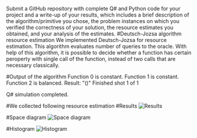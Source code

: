 Submit a GitHub repository with complete Q# and Python code for your project and a write-up of your results, which includes a brief description of the algorithm/primitive you chose, the problem instances on which you verified the correctness of your solution, the resource estimates you obtained, and your analysis of the estimates.
#Deutsch-Jozsa algorithm resource estimation
We implemented Deutsch-Jozsa for resource estimation. This algorithm evaluates number of queries to the oracle. With help of this algorithm, it is possible to decide whether a function has certain peroperty with single call of the function, instead of two calls that are necessary classically. 

#Output of the algorithm
Function 0 is constant.
Function 1 is constant.
Function 2 is balanced.
Result: "()"
Finished shot 1 of 1

Q# simulation completed.

#We collected following resource estimation
#Results 
![Results](https://github.com/barnotas/microsoft_quantum_challange/assets/61534987/bd773297-110e-476e-b464-f00b40acf837)

#Space diagram
![Space diagram](https://github.com/barnotas/microsoft_quantum_challange/assets/61534987/0bce23e7-b3f1-428f-b350-749a5e56674c)

#Histogram
![Histogram](https://github.com/barnotas/microsoft_quantum_challange/assets/61534987/2429a683-c60f-444b-ad23-7ea6793e9248)



